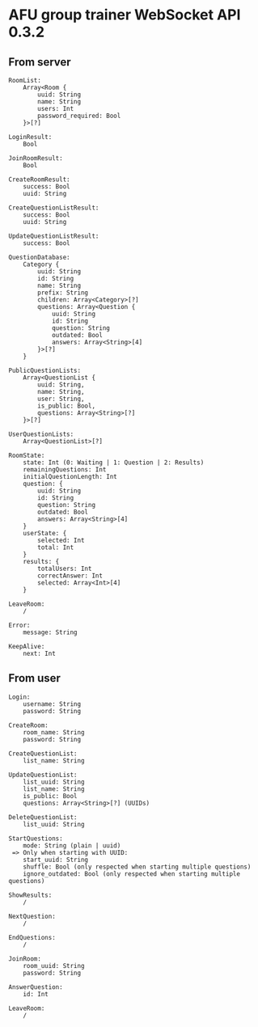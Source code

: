 # AFU group trainer WebSocket API 0.3.2

## From server

    RoomList:
        Array<Room {
            uuid: String
            name: String
            users: Int
            password_required: Bool
        }>[?]
    
    LoginResult:
        Bool
    
    JoinRoomResult:
        Bool
    
    CreateRoomResult:
        success: Bool
        uuid: String
    
    CreateQuestionListResult:
        success: Bool
        uuid: String
    
    UpdateQuestionListResult:
        success: Bool
        
    QuestionDatabase:
        Category {
            uuid: String
            id: String
            name: String
            prefix: String
            children: Array<Category>[?]
            questions: Array<Question {
                uuid: String
                id: String
                question: String
                outdated: Bool
                answers: Array<String>[4]
            }>[?]
        }
        
    PublicQuestionLists:
        Array<QuestionList {
            uuid: String,
            name: String,
            user: String,
            is_public: Bool,
            questions: Array<String>[?]
        }>[?]
    
    UserQuestionLists:
        Array<QuestionList>[?]
    
    RoomState:
        state: Int (0: Waiting | 1: Question | 2: Results)
        remainingQuestions: Int
        initialQuestionLength: Int
        question: {
            uuid: String
            id: String
            question: String
            outdated: Bool
            answers: Array<String>[4]
        }
        userState: {
            selected: Int
            total: Int
        }
        results: {
            totalUsers: Int
            correctAnswer: Int
            selected: Array<Int>[4]
        }
    
    LeaveRoom:
        /
        
    Error:
        message: String
    
    KeepAlive:
        next: Int

## From user

    Login:
        username: String
        password: String
    
    CreateRoom:
        room_name: String
        password: String
    
    CreateQuestionList:
        list_name: String
    
    UpdateQuestionList:
        list_uuid: String
        list_name: String
        is_public: Bool
        questions: Array<String>[?] (UUIDs)
    
    DeleteQuestionList:
        list_uuid: String
    
    StartQuestions:
        mode: String (plain | uuid)
     => Only when starting with UUID:
        start_uuid: String
        shuffle: Bool (only respected when starting multiple questions)
        ignore_outdated: Bool (only respected when starting multiple questions)
    
    ShowResults:
        /
    
    NextQuestion:
        /
    
    EndQuestions:
        /

    JoinRoom:
        room_uuid: String
        password: String
    
    AnswerQuestion:
        id: Int
    
    LeaveRoom:
        /
